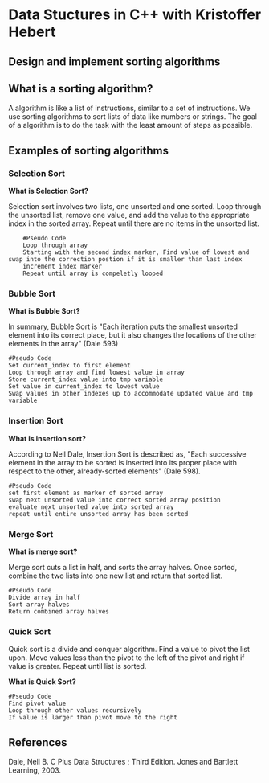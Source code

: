 # Data Stuctures in C++ with Kristoffer Hebert
## Design and implement sorting algorithms

## What is a sorting algorithm?
A algorithm is like a list of instructions, similar to a set of instructions. We use sorting algorithms to sort lists of data like numbers or strings. The goal of a algorithm is to do the task with the least amount of steps as possible.

## Examples of sorting algorithms

### Selection Sort

**What is Selection Sort?**

Selection sort involves two lists, one unsorted and one sorted. Loop through the unsorted list, remove one value, and add the value to the appropriate index in the sorted array. Repeat until there are no items in the unsorted list.
```
    #Pseudo Code
    Loop through array
    Starting with the second index marker, Find value of lowest and swap into the correction postion if it is smaller than last index
    increment index marker
    Repeat until array is compeletly looped
```

### Bubble Sort

**What is Bubble Sort?**

In summary, Bubble Sort is "Each iteration puts the smallest unsorted element into its correct place, but it also changes the locations of the other elements in the array" (Dale 593)

```
#Pseudo Code
Set current_index to first element
Loop through array and find lowest value in array
Store current_index value into tmp variable
Set value in current_index to lowest value
Swap values in other indexes up to accommodate updated value and tmp variable
```

### Insertion Sort

**What is insertion sort?**

According to Nell Dale, Insertion Sort is described as, "Each successive element in the array to be sorted is inserted into its proper place with respect to the other, already-sorted elements" (Dale 598).
```
#Pseudo Code
set first element as marker of sorted array
swap next unsorted value into correct sorted array position
evaluate next unsorted value into sorted array
repeat until entire unsorted array has been sorted
```

### Merge Sort

**What is merge sort?**

Merge sort cuts a list in half, and sorts the array halves. Once sorted, combine the two lists into one new list and return that sorted list.

```
#Pseudo Code
Divide array in half
Sort array halves
Return combined array halves
```

### Quick Sort
Quick sort is a divide and conquer algorithm. Find a value to pivot the list upon. Move values less than the pivot to the left of the pivot and right if value is greater. Repeat until list is sorted.

**What is Quick Sort?**
```
#Pseudo Code
Find pivot value 
Loop through other values recursively
If value is larger than pivot move to the right
```

## References

Dale, Nell B. C Plus Data Structures ; Third Edition. Jones and Bartlett Learning, 2003.